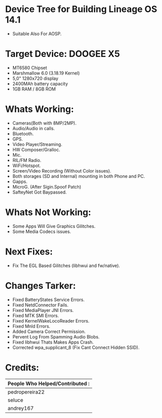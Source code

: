 # Device Tree for Building Lineage OS 14.1
- Suitable Also For AOSP.

# Target Device: DOOGEE X5
- MT6580 Chipset
- Marshmallow 6.0 (3.18.19 Kernel)
- 5,0" 1280x720 display
- 2400MAh battery capacity
- 1GB RAM / 8GB ROM

# Whats Working:
- Cameras(Both with 8MP/2MP).
- Audio/Audio in calls.
- Bluetooth.
- GPS.
- Video Player/Streaming.
- HW Composer/Gralloc.
- Mic.
- RIL/FM Radio.
- WiFi/Hotspot.
- Screen/Video Recording (Without Color issues).
- Both storages (SD and Internal) mounting in both Phone and PC.
- Gapps.
- MicroG. (After Sigin.Spoof Patch)
- SafteyNet Got Baypassed.

# Whats Not Working:
- Some Apps Will Give Graphics Gilitches.
- Some Media Codecs issues.

# Next Fixes:
- Fix The EGL Based Gilitches (libhwui and fw/native).

# Changes Tarker:
- Fixed BatteryStates Service Errors.
- Fixed NetdConnector Fails.
- Fixed MediaPlayer JNI Errors.
- Fixed MTK SMI Errors.
- Fixed KernelWakeLocoReader Errors.
- Fixed Mnld Errors.
- Added Camera Correct Permission.
- Pervent Log From Spamming Audio Blobs.
- Fixed libhwui Thats Makes Apps Crash.
- Corrected wpa_supplicant_8 (Fix Cant Connect Hidden SSID).


# Credits:
| People Who Helped/Contributed : |
| :-------|
| pedropereira22 | 
| seluce |
| andrey167 |

